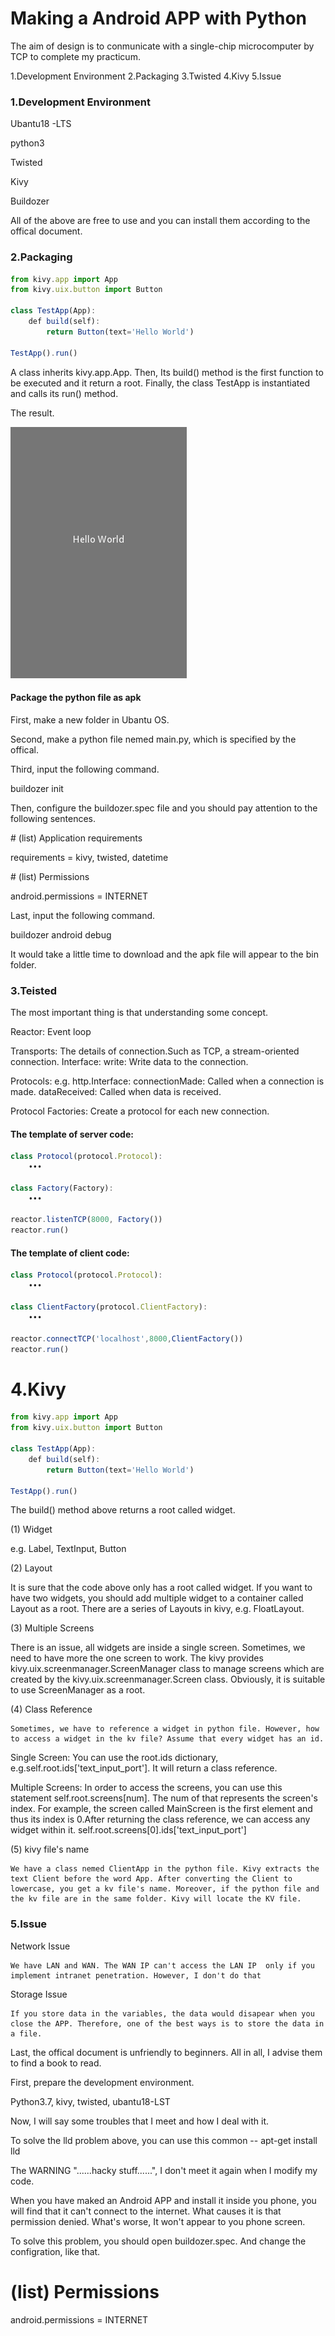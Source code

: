 # Making a Android APP with Python

The aim of design is to conmunicate with a single-chip microcomputer by TCP to complete my practicum.

1.Development Environment 
2.Packaging
3.Twisted
4.Kivy
5.Issue

### 1.Development Environment

Ubantu18 -LTS

python3

Twisted

Kivy

Buildozer

All of the above are free to use and you can install them according to the offical document.

### 2.Packaging

```javascript
from kivy.app import App
from kivy.uix.button import Button

class TestApp(App):
    def build(self):
        return Button(text='Hello World')

TestApp().run()
```
A class inherits kivy.app.App. Then, Its build() method is the first function to be executed and it return a root. Finally, the class TestApp is instantiated and calls its run() method.

The result.

![Image of Hello World](https://github.com/SamHara/Make-an-Android-APP-with-python/blob/master/helloworld.png)

#### Package the python file as apk 

First, make a new folder in Ubantu OS.

Second, make a python file nemed main.py, which is specified by the offical.

Third, input the following command.

buildozer init

Then, configure the buildozer.spec file and you should pay attention to the following sentences.

\# (list) Application requirements 

requirements = kivy, twisted, datetime

\# (list) Permissions

android.permissions = INTERNET

Last, input the following command.

buildozer android debug

It would take a little time to download and the apk file will appear to the bin folder.

### 3.Teisted

The most important thing is that understanding some concept.

Reactor:
    Event loop

Transports:
    The details of connection.Such as TCP, a  stream-oriented connection. Interface:
    write:
        Write data to the connection.

Protocols:
    e.g. http.Interface:
    connectionMade:
        Called when a connection is made.
    dataReceived:
        Called when data is received.

Protocol Factories:
    Create a protocol for each new connection.

#### The template of server code:
```javascript
class Protocol(protocol.Protocol):
    •••

class Factory(Factory):
    •••

reactor.listenTCP(8000, Factory())
reactor.run()
```
#### The template of client code:
```javascript
class Protocol(protocol.Protocol):
    •••

class ClientFactory(protocol.ClientFactory):
    •••

reactor.connectTCP('localhost',8000,ClientFactory())
reactor.run()
```
# 4.Kivy

```javascript
from kivy.app import App
from kivy.uix.button import Button

class TestApp(App):
    def build(self):
        return Button(text='Hello World')

TestApp().run()
```
The build() method above returns a root called widget.

(1) Widget

e.g. Label, TextInput, Button

(2) Layout

It is sure that the code above only has a root called widget. If you want to have two widgets, you should add multiple widget to a container called Layout as a root. There are a series of Layouts in kivy, e.g. FloatLayout.

(3) Multiple Screens

There is an issue, all widgets are inside a single screen. Sometimes, we need to have more the one  screen to work. The kivy provides kivy.uix.screenmanager.ScreenManager class to manage screens which are created by the kivy.uix.screenmanager.Screen class. Obviously, it is suitable to use ScreenManager as a root.

(4) Class Reference

    Sometimes, we have to reference a widget in python file. However, how to access a widget in the kv file? Assume that every widget has an id.

Single Screen:
    You can use the root.ids dictionary, e.g.self.root.ids['text_input_port']. It will return a class reference.

Multiple Screens:
    In order to access the screens, you can use this statement self.root.screens[num]. The num of that represents the screen's index. For example, the screen called MainScreen is the first element and thus its index is 0.After returning the class reference, we can access any widget within it.
    self.root.screens[0].ids['text_input_port']

(5) kivy file's name

    We have a class nemed ClientApp in the python file. Kivy extracts the text Client before the word App. After converting the Client to lowercase, you get a kv file's name. Moreover, if the python file and the kv file are in the same folder. Kivy will locate the KV file.

### 5.Issue

Network Issue
    
    We have LAN and WAN. The WAN IP can't access the LAN IP  only if you implement intranet penetration. However, I don't do that

Storage Issue

    If you store data in the variables, the data would disapear when you close the APP. Therefore, one of the best ways is to store the data in a file.

Last, the offical document is unfriendly to beginners. All in all,  I advise them to find a book to read.











First, prepare the  development environment.

Python3.7, kivy, twisted, ubantu18-LST

Now, I will say some troubles that I meet and how I deal with it.

To solve the lld problem above, you can use this common -- apt-get install lld

The WARNING "......hacky stuff......", I don't meet it again when I modify my code.

When you have maked an Android APP and install it inside you phone, you will find that it can't connect to the internet. What causes it  is that permission denied. What's worse, It won't appear to you phone screen. 

To solve this problem, you should open buildozer.spec. And change the configration, like that.

# (list) Permissions
android.permissions = INTERNET
